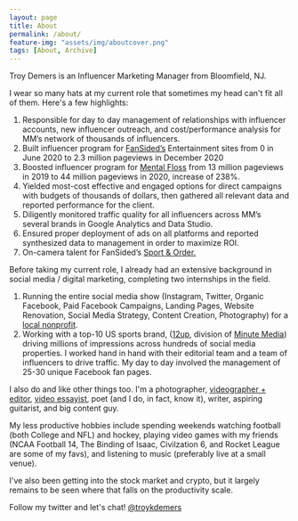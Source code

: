 ```yaml
---
layout: page
title: About
permalink: /about/
feature-img: "assets/img/aboutcover.png"
tags: [About, Archive]
---
```


Troy Demers is an Influencer Marketing Manager from Bloomfield, NJ.

I wear so many hats at my current role that sometimes my head can't fit all of them. Here's a few highlights: 
1. Responsible for day to day management of relationships with influencer accounts, new influencer outreach, and cost/performance analysis for MM’s network of thousands of influencers.
2. Built influencer program for [FanSided’s](https://fansided.com/network/entertainment/) Entertainment sites from 0 in June 2020 to 2.3 million pageviews in December 2020
3. Boosted influencer program for [Mental Floss](https://www.mentalfloss.com/) from 13 million pageviews in 2019 to 44 million pageviews in 2020, increase of 238%.
4. Yielded most-cost effective and engaged options for direct campaigns  with budgets of thousands of dollars, then gathered all relevant data and reported performance for the client.
5. Diligently monitored traffic quality for all influencers across MM’s several brands in Google Analytics and Data Studio.
6. Ensured proper deployment of ads on all platforms and reported synthesized data to management in order to maximize ROI.
7. On-camera talent for FanSided’s [Sport & Order.](https://www.facebook.com/fansided/videos/372000297431587/) 


Before taking my current role, I already had an extensive background in social media / digital marketing, completing two internships in the field.
1. Running the entire social media show (Instagram, Twitter, Organic Facebook, Paid Facebook Campaigns, Landing Pages, Website Renovation, Social Media Strategy, Content Creation, Photography) for a [local nonprofit](http://www.casaofmiddlesexcounty.org/).
2. Working with a top-10 US sports brand, ([12up](https://www.12up.com/), division of [Minute Media](https://www.minutemedia.com/)) driving millions of impressions across hundreds of social media properties. I worked hand in hand with their editorial team and a team of influencers to drive traffic. My day to day involved the management of 25-30 unique Facebook fan pages.

I also do and like other things too. I'm a photographer, [videographer + editor](https://www.youtube.com/watch?v=kXe8vhIlnxU), [video essayist](https://www.youtube.com/watch?v=o5yhrvL8e-k&t=35s), poet (and I do, in fact, know it), writer, aspiring guitarist, and big content guy.

My less productive hobbies include spending weekends watching football (both College and NFL) and hockey, playing video games with my friends (NCAA Football 14, The Binding of Isaac, Civilzation 6, and Rocket League are some of my favs), and listening to music (preferably live at a small venue).

I've also been getting into the stock market and crypto, but it largely remains to be seen where that falls on the productivity scale.

Follow my twitter and let's chat! [@troykdemers](https://twitter.com/troykdemers)

 
 
